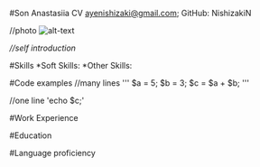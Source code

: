 #Son Anastasiia CV
ayenishizaki@gmail.com; GitHub: NishizakiN

//photo
![alt-text](address 'name')

*//self introduction*


#Skills
*Soft Skills:
*Other Skills:


#Code examples
//many lines
'''
$a = 5;
$b = 3;
$c = $a + $b;
'''

//one line
'echo $c;'

#Work Experience


#Education


#Language proficiency
